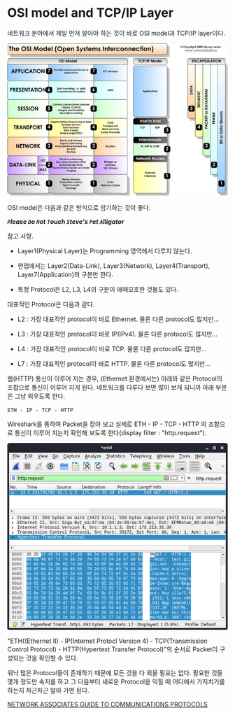 OSI model and TCP/IP Layer
===


네트워크 분야에서 제일 먼저 알아야 하는 것이 바로 OSI model과 TCP/IP layer이다.

![](osi-and-tcp.jpg)

OSI model은 다음과 같은 방식으로 암기하는 것이 좋다.

**_`P`lease `D`o `N`ot `T`ouch `S`teve's `P`et `A`lligator_**

참고 사항.

* Layer1(Physical Layer)는 Programming 영역에서 다루지 않는다.

* 현업에서는 Layer2(Data-Link), Layer3(Network), Layer4(Transport), Layer7(Application)의 구분만 한다.

* 특정 Protocol은 L2, L3, L4의 구분이 애매모호한 것들도 있다.

대표적인 Protocol은 다음과 같다.

* L2 : 가장 대표적인 protocol이 바로 Ethernet. 물론 다른 protocol도 많지만...

* L3 : 가장 대표적인 protocol이 바로 IP(IPv4). 물론 다른 protocol도 많지만...

* L4 : 가장 대표적인 protocol이 바로 TCP. 물론 다른 protocol도 많지만...

* L7 : 가장 대표적인 protocol이 바로 HTTP. 물론 다른 protocol도 많지만...

웹(HTTP) 통신이 이루어 지는 경우, (Ethernet 환경에서는) 아래와 같은 Protocol의 조합으로 통신이 이루어 지게 된다. 네트워크를 다루다 보면 많이 보게 되니까 아래 부분은 그냥 외우도록 한다.
```
ETH - IP - TCP - HTTP
```

Wireshark를 통하여 Packet을 잡아 보고 실제로 ETH - IP - TCP - HTTP 의 조합으로 통신이 이루어 지는지 확인해 보도록 한다(display filter : "http.request").

![](wireshark-sc.png)

"ETH((Ethernet II) - IP(Internet Protocl Version 4) - TCP(Transmission Control Protocol) - HTTP(Hypertext Transfer Protocol)"의 순서로 Packet이 구성되는 것을 확인할 수 있다.

워낙 많은 Protocol들이 존재하기 때문에 모든 것을 다 외울 필요는 없다. 필요한 것들 몇개 정도만 숙지를 하고 그 다음부터 새로운 Protocol을 익힐 때 어디에서 가지치기를 하는지 차근차근 알아 가면 된다.

[NETWORK ASSOCIATES GUIDE TO COMMUNICATIONS PROTOCOLS](protocols.pdf)
